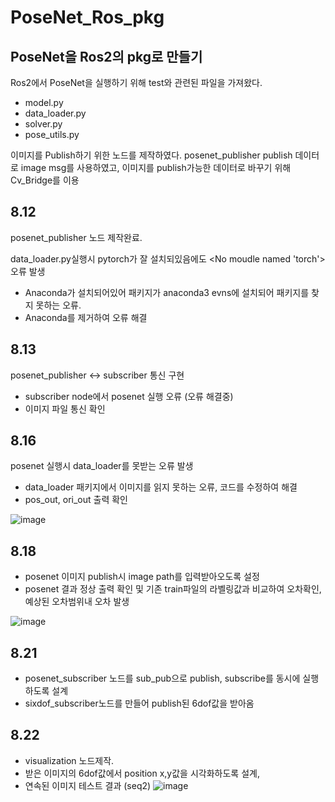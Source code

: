 # PoseNet_Ros_pkg

## PoseNet을 Ros2의 pkg로 만들기

Ros2에서 PoseNet을 실행하기 위해 test와 관련된 파일을 가져왔다.
- model.py
- data_loader.py
- solver.py
- pose_utils.py

이미지를 Publish하기 위한 노드를 제작하였다.
posenet_publisher
publish 데이터로 image msg를 사용하였고, 이미지를 publish가능한 데이터로 바꾸기 위해 Cv_Bridge를 이용

## 8.12 

posenet_publisher 노드 제작완료.

data_loader.py실행시 pytorch가 잘 설치되있음에도 <No moudle named 'torch'> 오류 발생 
 - Anaconda가 설치되어있어 패키지가 anaconda3 evns에 설치되어 패키지를 찾지 못하는 오류.
 - Anaconda를 제거하여 오류 해결
 
## 8.13

posenet_publisher <-> subscriber 통신 구현
- subscriber node에서 posenet 실행 오류 (오류 해결중)
- 이미지 파일 통신 확인

## 8.16

posenet 실행시 data_loader를 못받는 오류 발생 
- data_loader 패키지에서 이미지를 읽지 못하는 오류, 코드를 수정하여 해결
- pos_out, ori_out 출력 확인

![image](https://user-images.githubusercontent.com/80799025/185359334-36c10185-ce62-4807-af68-fde62918fd84.png)


## 8.18
- posenet 이미지 publish시 image path를 입력받아오도록 설정
- posenet 결과 정상 출력 확인 및 기존 train파일의 라벨링값과 비교하여 오차확인, 예상된 오차범위내 오차 발생

![image](https://user-images.githubusercontent.com/80799025/185363574-df80e2fb-9b8c-4e8a-b3d3-287649457667.png)

## 8.21
- posenet_subscriber 노드를 sub_pub으로 publish, subscribe를 동시에 실행하도록 설계
- sixdof_subscriber노드를 만들어 publish된 6dof값을 받아옴

## 8.22
- visualization 노드제작.
- 받은 이미지의 6dof값에서 position x,y값을 시각화하도록 설계,
- 연속된 이미지 테스트 결과 (seq2)
![image](https://user-images.githubusercontent.com/80799025/185949528-f1f54add-934e-40a1-a25c-8a9e004cf45d.png)

